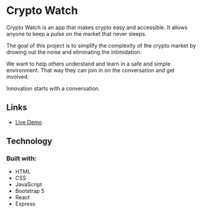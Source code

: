 # Crypto Watch

Crypto Watch is an app that makes crypto easy and accessible. It allows anyone to keep a pulse on the market that never sleeps.

The goal of this project is to simplify the complexity of the crypto market by drowing out the noise and eliminating the intimidation.

We want to help others understand and learn in a safe and simple environment. That way they can join in on the conversation and get involved.

Innovation starts with a conversation.

## Links

- [Live Demo](https://github.com/matthewgoicochea/cryptowatch)

## Technology

### Built with:

- HTML
- CSS
- JavaScript
- Bootstrap 5
- React
- Express
